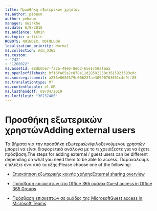```yaml
---
title: Προσθήκη εξωτερικών χρηστών
ms.author: pebaum
author: pebaum
manager: mnirkhe
ms.date: 6/8/2018
ms.audience: Admin
ms.topic: article
ROBOTS: NOINDEX, NOFOLLOW
localization_priority: Normal
ms.collection: Adm_O365
ms.custom:
- "742"
- "1200022"
ms.assetid: e8db0be7-fa2a-49e0-8e63-65e1750afaaa
ms.openlocfilehash: bf16fa05a2c878e11d28582258c3615923393cdc
ms.sourcegitcommit: a256e8680379c006287ae30996763051c4d9ff85
ms.translationtype: MT
ms.contentlocale: el-GR
ms.lasthandoff: 09/04/2019
ms.locfileid: "36737405"
---
```

# <a name="adding-external-users"></a><span data-ttu-id="b4a6d-102">Προσθήκη εξωτερικών χρηστών</span><span class="sxs-lookup"><span data-stu-id="b4a6d-102">Adding external users</span></span>

<span data-ttu-id="b4a6d-103">Τα βήματα για την προσθήκη εξωτερικών/φιλοξενούμενου χρηστών μπορεί να είναι διαφορετικά ανάλογα με το τι χρειάζεστε για να έχετε πρόσβαση.</span><span class="sxs-lookup"><span data-stu-id="b4a6d-103">The steps for adding external / guest users can be different depending on what you need them to be able to access.</span></span> <span data-ttu-id="b4a6d-104">Παρακαλούμε επιλέξτε ένα από τα εξής:</span><span class="sxs-lookup"><span data-stu-id="b4a6d-104">Please choose one of the following:</span></span>
  
- [<span data-ttu-id="b4a6d-105">Επισκόπηση εξωτερικής κοινής χρήσης</span><span class="sxs-lookup"><span data-stu-id="b4a6d-105">External sharing overview</span></span>](https://docs.microsoft.com/sharepoint/external-sharing-overview)

- [<span data-ttu-id="b4a6d-106">Πρόσβαση επισκεπτών στο Office 365 ομάδες</span><span class="sxs-lookup"><span data-stu-id="b4a6d-106">Guest access in Office 365 Groups</span></span>](https://support.office.com/en-gb/article/guest-access-in-office-365-groups-bfc7a840-868f-4fd6-a390-f347bf51aff6)

- [<span data-ttu-id="b4a6d-107">Πρόσβαση επισκεπτών σε ομάδες της Microsoft</span><span class="sxs-lookup"><span data-stu-id="b4a6d-107">Guest access in Microsoft Teams</span></span>](https://docs.microsoft.com/microsoftteams/guest-access-checklist)
